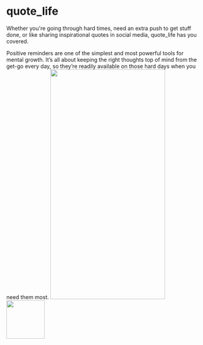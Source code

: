 # quote_life

Whether you're going through hard times, need an extra push to get stuff done, or like sharing inspirational quotes in social media,
quote_life has you covered.

Positive reminders are one of the simplest and most powerful tools for mental growth.
It’s all about keeping the right thoughts top of mind from the get-go every day,
so they’re readily available on those hard days when you need them most.
<break>
<img src="https://user-images.githubusercontent.com/86804513/130202885-fc8b36b2-40ba-4745-b185-460ca4d188e9.png" width="300" height="600">
<img src="https://user-images.githubusercontent.com/86804513/130205096-9e13f01c-8307-476e-acf7-135e6dc20bd3.png" width="100" height="100">

